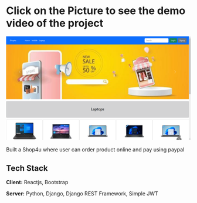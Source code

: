 # Click on the Picture to see the demo video of the project
[![Watch the video](https://raw.githubusercontent.com/itzm416/shop4u-reactjs-drf/master/shop4u.png)](https://drive.google.com/file/d/1hy2rhCA7hpMtXJiCFPkWx8S8rJsbJ_W9/view?usp=sharing)

Built a Shop4u where user can order product online and pay using paypal

## Tech Stack

**Client:** Reactjs, Bootstrap

**Server:** Python, Django, Django REST Framework, Simple JWT

